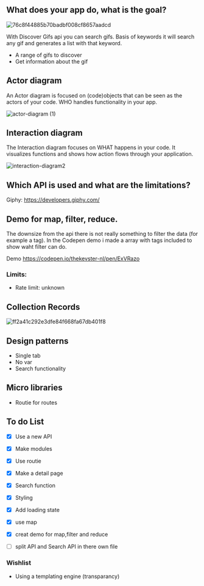 

## What does your app do, what is the goal?

![76c8f44885b70badbf008cf8657aadcd](https://user-images.githubusercontent.com/43183768/81190742-81a43c00-8fb8-11ea-88db-19b429045aee.jpg)


With Discover Gifs api you can search gifs. Basis of keywords it will search any gif and generates a list with that keyword. 

* A range of gifs to discover
* Get information about the gif

## Actor diagram

An Actor diagram is focused on (code)objects that can be seen as the actors of your code. WHO handles functionality in your app.

![actor-diagram (1)](https://user-images.githubusercontent.com/43183768/81191706-9df4a880-8fb9-11ea-861e-69760487c88d.png)


## Interaction diagram
The Interaction diagram focuses on WHAT happens in your code. It visualizes functions and shows how action flows through your application.

![interaction-diagram2](https://user-images.githubusercontent.com/43183768/81805655-91250700-951b-11ea-9394-98044a630c7e.png)


## Which API is used and what are the limitations? 

Giphy:  https://developers.giphy.com/

## Demo for map, filter, reduce.

The downsize from the api there is not really something to filter the data (for example a tag). In the Codepen demo i made a array with tags included to show waht filter can do. 

Demo https://codepen.io/thekevster-nl/pen/ExVRazo


### Limits:
* Rate limit: unknown

## Collection Records

<img width="" alt="ff2a41c292e3dfe84f668fa67db401f8" src="https://user-images.githubusercontent.com/43183768/76684882-c098bf80-660f-11ea-9b34-f6d7a9c46e7d.png">

## Design patterns
* Single tab
* No var
* Search functionality

## Micro libraries 
* Routie for routes

## To do List
- [x] Use a new API
- [x] Make modules
- [x] Use routie
- [x] Make a detail page
- [x] Search function
- [x] Styling
- [x] Add loading state
- [x] use map
- [x] creat demo for map,filter and reduce
- [ ] split API and Search API in there own file



### Wishlist
* Using a templating engine (transparancy)


